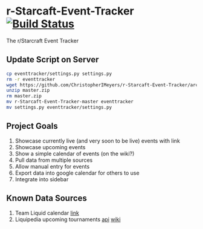 r-Starcaft-Event-Tracker [![Build Status](https://travis-ci.org/ChristopherIMeyers/r-Starcaft-Event-Tracker.png?branch=master)](https://travis-ci.org/ChristopherIMeyers/r-Starcaft-Event-Tracker)
========================

The r/Starcraft Event Tracker

Update Script on Server
---
```bash
cp eventtracker/settings.py settings.py
rm -r eventtracker
wget https://github.com/ChristopherIMeyers/r-Starcaft-Event-Tracker/archive/master.zip
unzip master.zip
rm master.zip
mv r-Starcaft-Event-Tracker-master eventtracker
mv settings.py eventtracker/settings.py
```

Project Goals
---

1. Showcase currently live (and very soon to be live) events with link
2. Showcase upcoming events
3. Show a simple calendar of events (on the wiki?)
4. Pull data from multiple sources
5. Allow manual entry for events
5. Export data into google calendar for others to use
6. Integrate into sidebar


Known Data Sources
---

1. Team Liquid calendar [link](http://www.teamliquid.net/calendar/2014/01/)
2. Liquipedia upcoming tournaments [api](http://wiki.teamliquid.net/starcraft2/api.php?format=txt&action=query&titles=Liquipedia:Tournament_News&prop=revisions&rvprop=content) [wiki](http://wiki.teamliquid.net/starcraft2/Liquipedia:Tournament_News)


